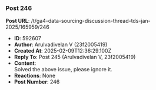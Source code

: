 ### Post 246
**Post URL**: /t/ga4-data-sourcing-discussion-thread-tds-jan-2025/165959/246
- **ID**: 592607
- **Author**: Arulvadivelan V (23f2005419)
- **Created At**: 2025-02-09T12:36:29.100Z
- **Reply To**: Post 245 (Arulvadivelan V, 23f2005419)
- **Content**:  
  Solved the above issue, please ignore it.
- **Reactions**: None
- **Post Number**: 246


